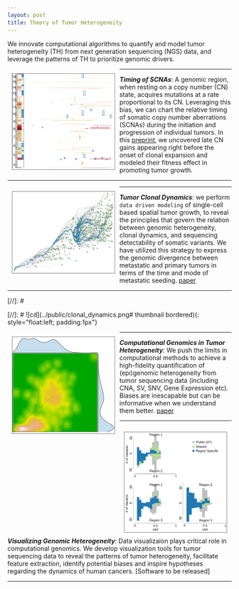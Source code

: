 ```yaml
---
layout: post
title: Theory of Tumor Heterogeneity
---
```


We innovate computational algorithms to quantify and model tumor heterogeneity (TH) from next generation sequencing (NGS) data, and leverage the patterns of TH to prioritize genomic drivers.


<div style="float:left; border:solid 1px gray; margin:10px;"><img src="../public/cnmut.png" width="230"></div>

---
**_Timing of SCNAs_**: A genomic region, when resting on a copy number (CN) state, acquires mutations at a rate proportional to its CN. Leveraging this bias, we can chart the relative timing of somatic copy number aberrations (SCNAs) during the initiation and progression of individual tumors. In this [preprint](https://doi.org/10.1101/2022.06.14.495959), we uncovered late CN gains appearing right before the onset of clonal expansion and modeled their fitness effect in promoting tumor growth.

---

<div style="float:left; border:solid 1px gray; margin:10px;"><img src="../public/clonal_dynamics.png" width="230"></div>

---
**_Tumor Clonal Dynamics_**: we perform `data driven modeling` of single-cell based spatial tumor growth, to reveal the principles that govern the relation between genomic heterogeneity, clonal dynamics, and sequencing detectability of somatic variants. We have utilized this strategy to express the genomic divergence between metastatic and primary tumors in terms of the time and mode of metastatic seeding. [paper](https://doi.org/10.1371/journal.pcbi.1008838)

---

[//]: # <div style="float:none;clear:both;"></div>
[//]: # ![cd](../public/clonal_dynamics.png# thumbnail bordered){: style="float:left; padding:1px"}


<div style="float:left; border:solid 1px gray; margin:10px;"><img src="../public/analytics_TH.png" width="230"></div>

---
**_Computational Genomics in Tumor Heterogeneity_**: We push the limits in computational methods to achieve a high-fidelity quantification of (epi)genomic heterogeneity from tumor sequencing data (including CNA, SV, SNV, Gene Expression etc). Biases are inescapable but can be informative when we understand them better. [paper](https://doi.org/10.1038/ng.3891)
<!-- Example: [VAP](https://combine-lab.github.io/VAP/) -->

---

<div style="float:left; border:solid 1px gray; margin:10px;"><img src="../public/ITH_plot.png" width="230"></div>

---
**_Visualizing Genomic Heterogeneity_**: Data visualizaion plays critical role in computational genomics. We develop visualization tools for tumor sequencing data to reveal the patterns of tumor heterogeneity, facilitate feature extraction, identify potential biases and inspire hypotheses regarding the dynamics of human cancers. [Software to be released]
<!-- Example: [VAP](https://combine-lab.github.io/VAP/) -->

---
